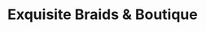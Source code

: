 ---
title: "Exquisite Braids & Boutique"
url: /aiken/exquisite-braids-und-boutique/
shop: Friseur
---